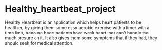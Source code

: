 # Healthy_heartbeat_project
Healthy Heartbeat is an application which helps heart patients to be healthier, by giving them some easy aerobic exercise with a timer with a time limit, because heart patients have week heart that can't handle too much presure on it. It also gives them some symptoms that if they had, they should seek for medical attention.
